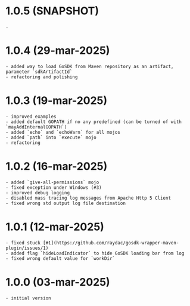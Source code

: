 # 1.0.5 (SNAPSHOT)

    -

# 1.0.4 (29-mar-2025)

    - added way to load GoSDK from Maven repository as an artifact, parameter `sdkArtifactId`
    - refactoring and polishing

# 1.0.3 (19-mar-2025)

    - improved examples
    - added default GOPATH if no any predefined (can be turned of with `mayAddInternalGOPATH`)
    - added `echo` and `echoWarn` for all mojos
    - added `path` into `execute` mojo
    - refactoring

# 1.0.2 (16-mar-2025)

    - added `give-all-permissions` mojo
    - fixed exception under Windows (#3)
    - improved debug logging
    - disabled mass tracing log messages from Apache Http 5 Client
    - fixed wrong std output log file destination

# 1.0.1 (12-mar-2025)

    - fixed stuck [#1](https://github.com/raydac/gosdk-wrapper-maven-plugin/issues/1)
    - added flag `hideLoadIndicator` to hide GoSDK loading bar from log
    - fixed wrong default value for `workDir`

# 1.0.0 (03-mar-2025)

    - initial version
